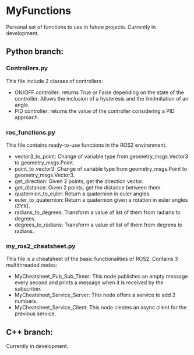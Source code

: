 # MyFunctions
Personal set of functions to use in future projects. Currently in development.

## Python branch:

### Controllers.py
This file include 2 classes of controllers:
-  ON/OFF controller: returns True or False depending on the state of the controller. Allows the inclusion of a hysteresis and the limitmitation of an angle.
-  PID controller: returns the value of the controller considering a PID approach.

### ros_functions.py
This file contains ready-to-use functions in the ROS2 environment.
-  vector3_to_point: Change of variable type from geometry_msgs.Vector3 to geometry_msgs.Point.
-  point_to_vector3: Change of variable type from geometry_msgs.Point to geometry_msgs.Vector3.
-  get_direction: Given 2 points, get the direction vector.
-  get_distance: Given 2 points, get the distance between them.
-  quaternion_to_euler: Return a quaternion in euler angles.
-  euler_to_quaternion: Return a quaternion given a rotation in euler angles (ZYX).
-  radians_to_degrees: Transform a value of list of them from radians to degrees.
-  degrees_to_radians: Transform a value of list of them from degrees to radians.

### my_ros2_cheatsheet.py
This file is a cheatsheet of the basic functionalities of ROS2. Contains 3 multithreaded nodes:
-  MyCheatsheet_Pub_Sub_Timer: This node publishes an empty message every second and prints a message when it is received by the subscriber.
-  MyCheatsheet_Service_Server: This node offers a service to add 2 numbers.
-  MyCheatsheet_Service_Client: This node cleates an async client for the previous service.

## C++ branch:
Currently in development.